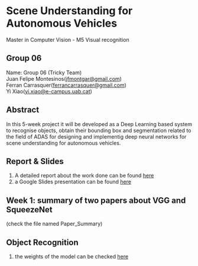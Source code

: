 # Scene Understanding for Autonomous Vehicles
Master in Computer Vision - M5 Visual recognition

## Group 06
Name: Group 06 (Tricky Team)  
Juan Felipe Montesinos(jfmontgar@gmail.com)  
Ferran Carrasquer(ferrancarrasquer@gmail.com)  
Yi Xiao(yi.xiao@e-campus.uab.cat)  

## Abstract   
In this 5-week project it will be developed as a Deep Learning based system to recognise objects, obtain their bounding box and segmentation related to the field of ADAS for designing and implementig deep neural networks for scene understanding for autonomous vehicles.

## Report & Slides
1. A detailed report about the work done can be found [here](https://www.overleaf.com/14201045nbngtjzxgtrc#/54851966/)
2. a Google Slides presentation can be found [here]()

## Week 1: summary of two papers about VGG and SqueezeNet
(check the file named Paper_Summary)

## Object Recognition
1. the weights of the model can be checked [here]()
